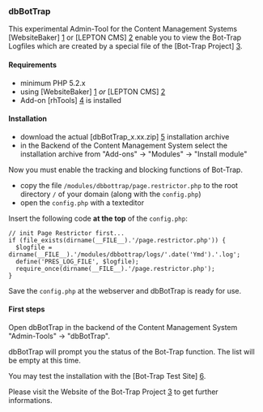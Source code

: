 ### dbBotTrap

This experimental Admin-Tool for the Content Management Systems [WebsiteBaker] [1] or [LEPTON CMS] [2] enable you to view the Bot-Trap Logfiles which are created by a special file of the [Bot-Trap Project] [3].

#### Requirements

* minimum PHP 5.2.x
* using [WebsiteBaker] [1] _or_ [LEPTON CMS] [2]
* Add-on [rhTools] [4] is installed

#### Installation

* download the actual [dbBotTrap_x.xx.zip] [5] installation archive
* in the Backend of the Content Management System select the installation archive from "Add-ons" -> "Modules" -> "Install module"
 
Now you must enable the tracking and blocking functions of Bot-Trap.

* copy the file `/modules/dbbottrap/page.restrictor.php` to the root directory `/` of your domain (along with the `config.php`)
* open the `config.php` with a texteditor

Insert the following code **at the top** of the `config.php`:

    // init Page Restrictor first...
    if (file_exists(dirname(__FILE__).'/page.restrictor.php')) {
      $logfile = dirname(__FILE__).'/modules/dbbottrap/logs/'.date('Ymd').'.log';
      define('PRES_LOG_FILE', $logfile);
      require_once(dirname(__FILE__).'/page.restrictor.php'); 
    }
    
Save the `config.php` at the webserver and dbBotTrap is ready for use.

#### First steps

Open dbBotTrap in the backend of the Content Management System "Admin-Tools" -> "dbBotTrap".

dbBotTrap will prompt you the status of the Bot-Trap function. The list will be empty at this time. 

You may test the installation with the [Bot-Trap Test Site] [6].

Please visit the Website of the Bot-Trap Project [3] to get further informations.

[1]: http://websitebaker2.org
[2]: http://lepton-cms.org
[3]: http://www.bot-trap.de
[4]: https://github.com/phpManufaktur/rhTools/downloads
[5]: https://github.com/phpManufaktur/dbBotTrap/downloads
[6]: http://www.korizon.de/bottraptest.html
    